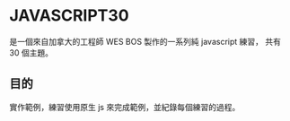 # JAVASCRIPT30

是一個來自加拿大的工程師 WES BOS 製作的一系列純 javascript 練習，
共有 30 個主題。

## 目的

實作範例，練習使用原生 js 來完成範例，並紀錄每個練習的過程。

